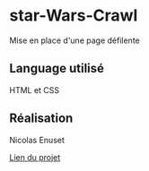 # star-Wars-Crawl

Mise en place d'une page défilente

## Language utilisé

HTML et CSS

## Réalisation

Nicolas Enuset

[Lien du projet](https://nicolas-enuset.github.io/starwars/)
